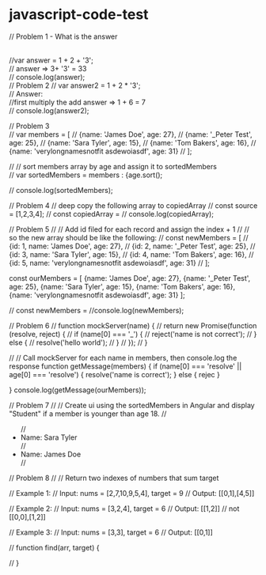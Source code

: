 # javascript-code-test

// Problem 1 - What is the answer

<br /> 
//var answer = 1 + 2 + '3'; <br />
// answer =>  3+ '3' = 33 <br/>
// console.log(answer);

<br/>
// Problem 2
// var answer2 = 1 + 2 * '3'; <br/>
// Answer: <br/>
//first multiply the add answer => 1 + 6 = 7<br/>
// console.log(answer2);

 

// Problem 3 <br/>
// var members = [
//   {name: 'James Doe', age: 27},
//   {name: '_Peter Test', age: 25},
//   {name: 'Sara Tyler', age: 15},
//   {name: 'Tom Bakers', age: 16},
//   {name: 'verylongnamesnotfit asdewoiasdf', age: 31}
// ]; <br/>

// // sort members array by age and assign it to sortedMembers <br />
// var sortedMembers = members : {age.sort(); <br />

// console.log(sortedMembers);


// Problem 4
// deep copy the following array to copiedArray
// const source = [1,2,3,4];
// const copiedArray =
// console.log(copiedArray);


// Problem 5
// // Add id filed for each record and assign the index + 1
// // so the new array should be like the following:
// const newMembers = [
//   {id: 1, name: 'James Doe', age: 27},
//   {id: 2, name: '_Peter Test', age: 25},
//   {id: 3, name: 'Sara Tyler', age: 15},
//   {id: 4, name: 'Tom Bakers', age: 16},
//   {id: 5, name: 'verylongnamesnotfit asdewoiasdf', age: 31}
// ];

const ourMembers = [
  {name: 'James Doe', age: 27},
  {name: '_Peter Test', age: 25},
  {name: 'Sara Tyler', age: 15},
  {name: 'Tom Bakers', age: 16},
  {name: 'verylongnamesnotfit asdewoiasdf', age: 31}
];

// const newMembers = 
//console.log(newMembers);
 


// Problem 6
// function mockServer(name) {
//     return new Promise(function (resolve, reject) {
//         if (name[0] === '_') {
//             reject('name is not correct');
//         } else {
//             resolve('hello world');
//         }
//     });
// }

// // Call mockServer for each name in members, then console.log the response
function getMessage(members) {
  if (name[0] === 'resolve' || age[0] === 'resolve') {
    resolve('name is correct');
  } else {
    rejec
  }
 
}
console.log(getMessage(ourMembers));

 
// Problem 7
// // Create ui using the sortedMembers in Angular and display "Student" if a member is younger than age 18.
// <ul>
//   <li>Name: Sara Tyler</li>
//   <li>Name: James Doe</li>
// </ul>


 

 
// Problem 8
// // Return two indexes of numbers that sum target

// Example 1:
// Input: nums = [2,7,10,9,5,4], target = 9
// Output: [[0,1],[4,5]]

// Example 2:
// Input: nums = [3,2,4], target = 6
// Output: [[1,2]] // not [[0,0],[1,2]]

// Example 3:
// Input: nums = [3,3], target = 6
// Output: [[0,1]]

// function find(arr, target) {
 

// }
